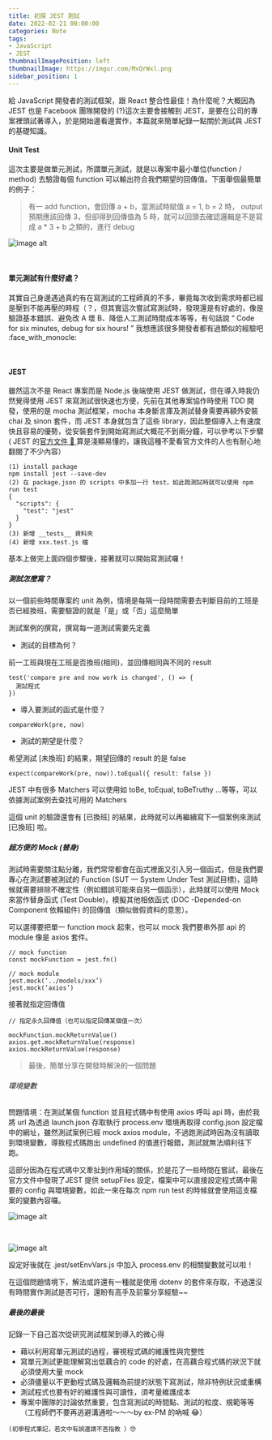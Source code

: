 ```yaml
---
title: 初探 JEST 測試
date: 2022-02-21 00:00:00
categories: Note
tags:
- JavaScript
- JEST
thumbnailImagePosition: left
thumbnailImage: https://imgur.com/MxQrWxl.png
sidebar_position: 1
---
```



給 JavaScript 開發者的測試框架，跟 React 整合性最佳！為什麼呢？大概因為 JEST 也是 Facebook 團隊開發的 (?)這次主要會接觸到 JEST，是要在公司的專案裡頭試著導入，於是開始邊看邊實作，本篇就來簡單紀錄一點關於測試與 JEST 的基礎知識。

#### Unit Test

這次主要是做單元測試，所謂單元測試，就是以專案中最小單位(function / method) 去驗證每個 function 可以輸出符合我們期望的回傳值。下面舉個最簡單的例子：

> 有一 add function，會回傳 a + b，當測試時賦值 a = 1, b = 2 時， output 預期應該回傳 3，但卻得到回傳值為 5 時，就可以回頭去確認邏輯是不是寫成 a * 3 + b 之類的，進行 debug

![image alt](https://miro.medium.com/max/1400/1*Dodv1f9UelXFsnZTXR81XA.png)

<br/>

#### 單元測試有什麼好處？

其實自己身邊遇過真的有在寫測試的工程師真的不多，畢竟每次收到需求時都已經是壓到不能再壓的時程（？，但其實這次嘗試寫測試時，發現還是有好處的，像是驗證基本錯誤、避免改 A 壞 B、降低人工測試時間成本等等，有句話說 “ Code for six minutes, debug for six hours! ” 我想應該很多開發者都有過類似的經驗吧 :face_with_monocle: 

<br/>

#### JEST

雖然這次不是 React 專案而是 Node.js 後端使用 JEST 做測試，但在導入時我仍然覺得使用 JEST 來寫測試很快速也方便，先前在其他專案協作時使用 TDD 開發，使用的是 mocha 測試框架，mocha 本身斷言庫及測試替身需要再額外安裝 chai 及 sinon 套件，而 JEST 本身就包含了這些 library，因此整個導入上有速度快且容易的優勢，從安裝套件到開始寫測試大概花不到兩分鐘，可以參考以下步驟 ( JEST 的[官方文件 :book: ](https://jestjs.io/docs/getting-started)算是淺顯易懂的，讓我這種不愛看官方文件的人也有耐心地翻閱了不少內容）



```
(1) install package
npm install jest --save-dev
(2) 在 package.json 的 scripts 中多加一行 test，如此跑測試時就可以使用 npm run test
{
  "scripts": {
    "test": "jest"
  }
}
(3) 新增 __tests__ 資料夾
(4) 新增 xxx.test.js 檔
```

基本上做完上面四個步驟後，接著就可以開始寫測試囉！

##### 測試怎麼寫？

以一個前些時間專案的 unit 為例，情境是每隔一段時間需要去判斷目前的工班是否已經換班，需要驗證的就是「是」或「否」這麼簡單

測試案例的撰寫，撰寫每一道測試需要先定義

* 測試的目標為何？

前一工班與現在工班是否換班(相同)，並回傳相同與不同的 result

```
test('compare pre and now work is changed', () => {
  測試程式
})
```

* 導入要測試的函式是什麼？

```
compareWork(pre, now)
```

* 測試的期望是什麼？

希望測試 [未換班] 的結果，期望回傳的 result 的是 false

```
expect(compareWork(pre, now)).toEqual({ result: false })

```

JEST 中有很多 Matchers 可以使用如 toBe, toEqual, toBeTruthy ...等等，可以依據測試案例去查找可用的 Matchers

這個 unit 的驗證還會有 [已換班] 的結果，此時就可以再繼續寫下一個案例來測試 [已換班] 啦。


##### 超方便的 Mock (替身)

測試時需要關注點分離，我們常常都會在函式裡面又引入另一個函式，但是我們要專心在測試要被測試的 Function (SUT — System Under Test 測試目標)，這時候就需要排除不確定性（例如錯誤可能來自另一個函示），此時就可以使用 Mock 來當作替身函式 (Test Double)，模擬其他相依函式 (DOC -Depended-on Component 依賴組件) 的回傳值（類似做假資料的意思）。

可以選擇要把單一 function mock 起來，也可以 mock 我們要串外部 api 的 module 像是 axios 套件。

```
// mock function
const mockFunction = jest.fn()

// mock module
jest.mock(‘../models/xxx’)
jest.mock(‘axios’)
```

接著就指定回傳值

```
// 指定永久回傳值（也可以指定回傳某個值一次）

mockFunction.mockReturnValue()
axios.get.mockReturnValue(response)
axios.mockReturnValue(response)
```


> 最後，簡單分享在開發時解決的一個問題

###### 環境變數

問題情境：在測試某個 function 並且程式碼中有使用 axios 呼叫 api 時，由於我將 url 為透過 launch.json 存取執行 process.env 環境再取得 config.json 設定檔中的網址，雖然測試案例已經 mock axios module，不過跑測試時因為沒有讀取到環境變數，導致程式碼跑出 undefined 的值進行報錯，測試就無法順利往下跑。

這部分因為在程式碼中又牽扯到作用域的關係，於是花了一些時間在嘗試，最後在官方文件中發現了JEST 提供 setupFiles 設定，檔案中可以直接設定程式碼中需要的 config 與環境變數，如此一來在每次 npm run test 的時候就會使用這支檔案的變數內容囉。


![image alt](https://miro.medium.com/max/1400/0*vrpcNJ4HS1vP_adm)

<br />

![image alt](https://miro.medium.com/max/1400/0*bdlPciJPxuFSgrDl)


設定好後就在 .jest/setEnvVars.js 中加入 process.env 的相關變數就可以啦！


在這個問題情境下，解法或許還有一種就是使用 dotenv 的套件來存取，不過還沒有時間實作測試是否可行，還盼有高手及前輩分享經驗~~

##### 最後的最後

記錄一下自己首次從研究測試框架到導入的微心得

* 藉以利用寫單元測試的過程，審視程式碼的維護性與完整性
* 寫單元測試更能理解寫出低藕合的 code 的好處，在高藕合程式碼的狀況下就必須使用大量 mock
* 必須儘量以不更動程式碼及邏輯為前提的狀態下寫測試，除非特例狀況或重構
* 測試程式也要有好的維護性與可讀性，須考量維護成本
* 專案中團隊的討論依然重要，包含寫測試的時間點、測試的粒度、規範等等（工程師們不要再逃避溝通啦～～～by ex-PM 的吶喊 😂）



`(初學程式筆記，若文中有誤還請不吝指教 ）`:nerd_face: